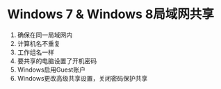 # Windows 7 & Windows 8局域网共享
1. 确保在同一局域网内
2. 计算机名不重复
3. 工作组名一样
4. 要共享的电脑设置了开机密码
5. Windows启用Guest账户
6. Windows更改高级共享设置，关闭密码保护共享